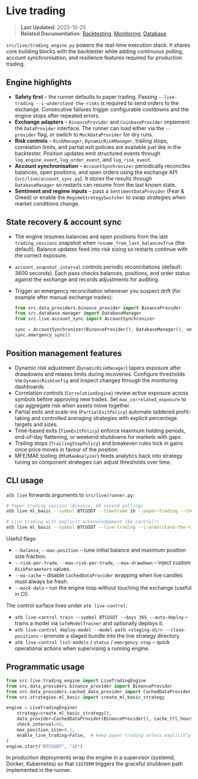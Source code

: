 # Live trading

> **Last Updated**: 2025-10-25  
> **Related Documentation**: [Backtesting](backtesting.md), [Monitoring](monitoring.md), [Database](database.md)

`src/live/trading_engine.py` powers the real-time execution stack. It shares core building blocks with the backtester while adding
continuous polling, account synchronisation, and resilience features required for production trading.

## Engine highlights

- **Safety first** – the runner defaults to paper trading. Passing `--live-trading --i-understand-the-risks` is required to send
  orders to the exchange. Consecutive failures trigger configurable cooldowns and the engine stops after repeated errors.
- **Exchange adapters** – `BinanceProvider` and `CoinbaseProvider` implement the `DataProvider` interface. The runner can load
  either via the `--provider` flag, or switch to `MockDataProvider` for dry runs.
- **Risk controls** – `RiskManager`, `DynamicRiskManager`, trailing stops, correlation limits, and partial exit policies are
  available just like in the backtester. Position updates emit structured events through `log_engine_event`, `log_order_event`,
  and `log_risk_event`.
- **Account synchronisation** – `AccountSynchronizer` periodically reconciles balances, open positions, and open orders using the
  exchange API (`src/live/account_sync.py`). It stores the results through `DatabaseManager` so restarts can resume from the last
  known state.
- **Sentiment and regime inputs** – pass a `SentimentDataProvider` (Fear & Greed) or enable the `RegimeStrategySwitcher` to swap
  strategies when market conditions change.

## State recovery & account sync

- The engine resumes balances and open positions from the last `trading_sessions` snapshot when `resume_from_last_balance=True`
  (the default). Balance updates feed into risk sizing so restarts continue with the correct exposure.
- `account_snapshot_interval` controls periodic reconciliations (default: 3600 seconds). Each pass checks balances, positions,
  and order status against the exchange and records adjustments for auditing.
- Trigger an emergency reconciliation whenever you suspect drift (for example after manual exchange trades):

    ```python
    from src.data_providers.binance_provider import BinanceProvider
    from src.database.manager import DatabaseManager
    from src.live.account_sync import AccountSynchronizer

    sync = AccountSynchronizer(BinanceProvider(), DatabaseManager(), session_id=<current_session_id>)
    sync.emergency_sync()
    ```

## Position management features

- Dynamic risk adjustment (`DynamicRiskManager`) tapers exposure after drawdowns and relaxes limits during recoveries. Configure
  thresholds via `DynamicRiskConfig` and inspect changes through the monitoring dashboards.
- Correlation controls (`CorrelationEngine`) review active exposure across symbols before approving new trades. Set
  `max_correlated_exposure` to cap aggregate risk when assets move together.
- Partial exits and scale-ins (`PartialExitPolicy`) automate laddered profit-taking and controlled averaging strategies with
  explicit percentage targets and sizes.
- Time-based exits (`TimeExitPolicy`) enforce maximum holding periods, end-of-day flattening, or weekend shutdowns for markets
  with gaps.
- Trailing stops (`TrailingStopPolicy`) and breakeven rules lock in gains once price moves in favour of the position.
- MFE/MAE tooling (`MfeMaeAnalyzer`) feeds analytics back into strategy tuning so component strategies can adjust thresholds over
  time.

## CLI usage

`atb live` forwards arguments to `src/live/runner.py`:

```bash
# Paper trading session (Binance, 60 second polling)
atb live ml_basic --symbol BTCUSDT --timeframe 1h --paper-trading --check-interval 60

# Live trading with explicit acknowledgement (be careful!)
atb live ml_basic --symbol BTCUSDT --live-trading --i-understand-the-risks --provider binance
```

Useful flags:

- `--balance`, `--max-position` – tune initial balance and maximum position size fraction.
- `--risk-per-trade`, `--max-risk-per-trade`, `--max-drawdown` – inject custom `RiskParameters` values.
- `--no-cache` – disable `CachedDataProvider` wrapping when live candles must always be fresh.
- `--mock-data` – run the engine loop without touching the exchange (useful in CI).

The control surface lives under `atb live-control`:

- `atb live-control train --symbol BTCUSDT --days 365 --auto-deploy` – trains a model via `SafeModelTrainer` and optionally deploys
  it.
- `atb live-control deploy-model --model-path <staging-dir> --close-positions` – promote a staged bundle into the live strategy
  directory.
- `atb live-control list-models` / `status` / `emergency-stop` – quick operational actions when supervising a running engine.

## Programmatic usage

```python
from src.live.trading_engine import LiveTradingEngine
from src.data_providers.binance_provider import BinanceProvider
from src.data_providers.cached_data_provider import CachedDataProvider
from src.strategies.ml_basic import create_ml_basic_strategy

engine = LiveTradingEngine(
    strategy=create_ml_basic_strategy(),
    data_provider=CachedDataProvider(BinanceProvider(), cache_ttl_hours=1),
    check_interval=60,
    max_position_size=0.1,
    enable_live_trading=False,  # keep paper trading unless explicitly enabled
)
engine.start("BTCUSDT", "1h")
```

In production deployments wrap the engine in a supervisor (systemd, Docker, Kubernetes) so that `SIGTERM` triggers the graceful
shutdown path implemented in the runner.

